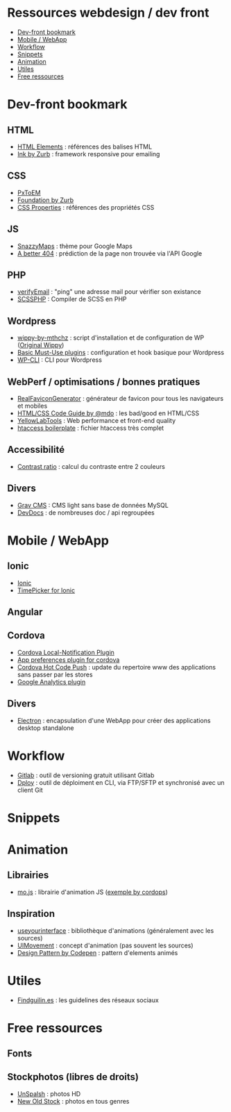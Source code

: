# Ressources webdesign / dev front

- [Dev-front bookmark](#dev-front-bookmark)
- [Mobile / WebApp](#dev-front-bookmark)
- [Workflow](#workflow)
- [Snippets](#snippets)
- [Animation](#animation)
- [Utiles](#utiles)
- [Free ressources](#free-ressources)

# Dev-front bookmark
## HTML
- [HTML Elements](http://ref.openweb.io/CSS/) : références des balises HTML
- [Ink by Zurb](http://foundation.zurb.com/emails.html) : framework responsive pour emailing
## CSS
- [PxToEM](http://pxtoem.com/)
- [Foundation by Zurb](http://foundation.zurb.com/)
- [CSS Properties](http://ref.openweb.io/CSS/) : références des propriétés CSS
## JS
- [SnazzyMaps](https://snazzymaps.com/) : thème pour Google Maps
- [A better 404](https://www.smashingmagazine.com/2014/08/a-better-404-page/) : prédiction de la page non trouvée via l'API Google
## PHP
- [verifyEmail](https://github.com/hbattat/verifyEmail) : "ping" une adresse mail pour vérifier son existance
- [SCSSPHP](https://github.com/leafo/scssphp) : Compiler de SCSS en PHP
## Wordpress
- [wippy-by-mthchz](https://github.com/mthchz/wippy-by-mthchz) : script d'installation et de configuration de WP ([Original Wippy](https://bitbucket.org/maximebj/wippy-spread))
- [Basic Must-Use plugins](https://github.com/mthchz/mu-plugins) : configuration et hook basique pour Wordpress
- [WP-CLI](http://wp-cli.org/) : CLI pour Wordpress
## WebPerf / optimisations / bonnes pratiques
- [RealFaviconGenerator](http://realfavicongenerator.net/) : générateur de favicon pour tous les navigateurs et mobiles
- [HTML/CSS Code Guide by @mdo](http://mdo.github.io/code-guide/) : les bad/good en HTML/CSS
- [YellowLabTools](http://yellowlab.tools/) : Web performance et front-end quality
- [htaccess boilerplate](https://github.com/h5bp/html5-boilerplate/blob/master/dist/.htaccess) : fichier htaccess très complet
## Accessibilité
- [Contrast ratio](http://leaverou.github.io/contrast-ratio/) : calcul du contraste entre 2 couleurs
## Divers
- [Grav CMS](https://github.com/getgrav/grav) : CMS light sans base de données MySQL
- [DevDocs](http://devdocs.io/) : de nombreuses doc / api regroupées

# Mobile / WebApp
## Ionic
- [Ionic](https://github.com/driftyco/ionic)
- [TimePicker for Ionic](https://github.com/rajeshwarpatlolla/ionic-timepicker)
## Angular
## Cordova
- [Cordova Local-Notification Plugin](https://github.com/katzer/cordova-plugin-local-notifications)
- [App preferences plugin for cordova](https://github.com/apla/me.apla.cordova.app-preferences)
- [Cordova Hot Code Push](https://github.com/nordnet/cordova-hot-code-push) : update du repertoire www des applications sans passer par les stores
- [Google Analytics plugin](https://github.com/cmackay/google-analytics-plugin)
## Divers
- [Electron](https://github.com/atom/electron) : encapsulation d'une WebApp pour créer des applications desktop standalone

# Workflow
- [Gitlab](https://gitlab.com) : outil de versioning gratuit utilisant Gitlab
- [Dploy](https://leanmeanfightingmachine.github.io/dploy/) : outil de déploiment en CLI, via FTP/SFTP et synchronisé avec un client Git

# Snippets

# Animation
## Librairies
- [mo.js](http://mojs.io/) : librairie d'animation JS ([exemple by cordops](http://tympanus.net/Development/Animocons/))
## Inspiration
- [useyourinterface](http://useyourinterface.com/) : bibliothèque d'animations (généralement avec les sources)
- [UIMovement](http://uimovement.com/) : concept d'animation (pas souvent les sources)
- [Design Pattern by Codepen](http://codepen.io/patterns/) : pattern d'elements animés

# Utiles
- [Findguilin.es](http://findguidelin.es/) : les guidelines des réseaux sociaux

# Free ressources

## Fonts

## Stockphotos (libres de droits)
- [UnSpalsh](https://unsplash.com/) : photos HD
- [New Old Stock](http://nos.twnsnd.co/) : photos en tous genres

